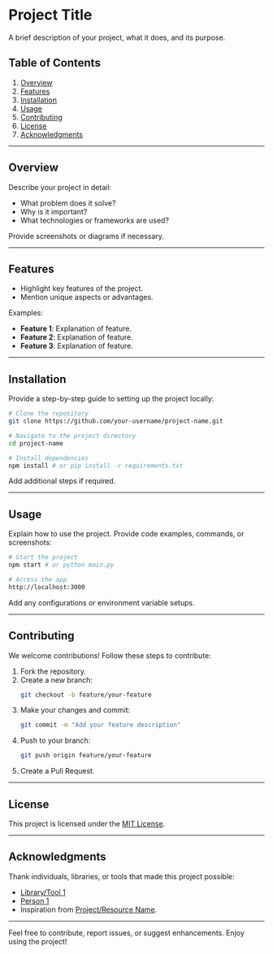 # Project Title

A brief description of your project, what it does, and its purpose.

## Table of Contents

1. [Overview](#overview)
2. [Features](#features)
3. [Installation](#installation)
4. [Usage](#usage)
5. [Contributing](#contributing)
6. [License](#license)
7. [Acknowledgments](#acknowledgments)

---

## Overview

Describe your project in detail:
- What problem does it solve?
- Why is it important?
- What technologies or frameworks are used?

Provide screenshots or diagrams if necessary.

---

## Features

- Highlight key features of the project.
- Mention unique aspects or advantages.

Examples:
- **Feature 1**: Explanation of feature.
- **Feature 2**: Explanation of feature.
- **Feature 3**: Explanation of feature.

---

## Installation

Provide a step-by-step guide to setting up the project locally:

```bash
# Clone the repository
git clone https://github.com/your-username/project-name.git

# Navigate to the project directory
cd project-name

# Install dependencies
npm install # or pip install -r requirements.txt
```

Add additional steps if required.

---

## Usage

Explain how to use the project. Provide code examples, commands, or screenshots:

```bash
# Start the project
npm start # or python main.py

# Access the app
http://localhost:3000
```

Add any configurations or environment variable setups.

---

## Contributing

We welcome contributions! Follow these steps to contribute:

1. Fork the repository.
2. Create a new branch:
   ```bash
   git checkout -b feature/your-feature
   ```
3. Make your changes and commit:
   ```bash
   git commit -m "Add your feature description"
   ```
4. Push to your branch:
   ```bash
   git push origin feature/your-feature
   ```
5. Create a Pull Request.

---

## License

This project is licensed under the [MIT License](LICENSE).

---

## Acknowledgments

Thank individuals, libraries, or tools that made this project possible:

- [Library/Tool 1](https://example.com)
- [Person 1](https://github.com/person1)
- Inspiration from [Project/Resource Name](https://example.com).

---

Feel free to contribute, report issues, or suggest enhancements. Enjoy using the project!
